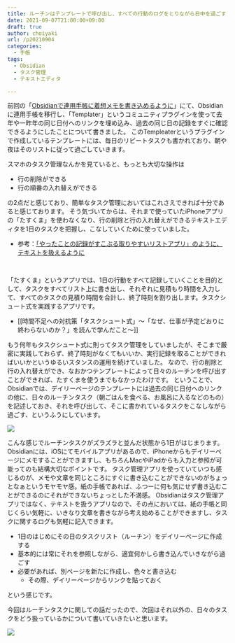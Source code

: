 ```yaml
---
title: ルーチンはテンプレートで呼び出し、すべての行動のログをとりながら日中を過ごす
date: 2021-09-07T21:00:00+09:00
draft: true
author: choiyaki
url: /p20210904
categories:
  - 手帳
tags:
  - Obsidian
  - タスク管理
  - テキストエディタ

---
```


前回の「[Obsidianで連用手帳に着想メモを書き込めるように](https://choiyaki.com/p20210903/)」にて、Obsidianに連用手帳を移行し、「Templater」というコミュニティプラグインを使って去年や一昨年の同じ日付へのリンクを埋め込み、過去の同じ日の記録をすぐに確認できるようにしたことについて書きました。
このTempleaterというプラグインで作成しているテンプレートには、毎日のリピートタスクも書かれており、朝や夜はそのリストに従って過ごしていきます。

スマホのタスク管理なんかを見ていると、もっとも大切な操作は

- 行の削除ができる
- 行の順番の入れ替えができる

の2点だと感じており、簡単なタスク管理においてはこれさえできれば十分であると感じております。
そう気づいてからは、それまで使っていたiPhoneアプリの「たすくま」を使わなくなり、行の削除と行の入れ替えができるテキストエディタを1日のタスクを把握し、こなしていくために使っていました。

 - 参考：[「やったことの記録がすこぶる取りやすいリストアプリ」のように、テキストを扱えるように](https://choiyaki.com/p1216/)

<a href="https://apps.apple.com/jp/app/taskuma-taskchute-for-iphone/id896335635?uo=4" target="itunes_store" style="display:inline-block;overflow:hidden;background:url(http://linkmaker.itunes.apple.com/htmlResources/assets//images/web/linkmaker/badge_appstore-sm.png) no-repeat;width:61px;height:15px;"></a>

「たすくま」というアプリでは、1日の行動をすべて記録していくことを目的として、タスクをすべてリスト上に書き出し、それぞれに見積もり時間を入力して、すべてのタスクの見積り時間を合計し、終了時刻を割り出します。タスクシュート式を実践するアプリです。

- [[時間不足への対抗策「タスクシュート式」〜「なぜ、仕事が予定どおりに終わらないのか？」を読んで学んだこと〜]]

もう何年もタスクシュート式に則ってタスク管理をしていましたが、そこまで厳密に実践しておらず、終了時刻がなくてもいいか、実行記録を取ることができればいいかというゆるいスタンスの運用を続けていました。
なので、行の削除と行の入れ替えができ、なおかつテンプレートによって日々のルーチンを呼び出すことができれば、たすくまを使うまでもなかったわけです。
ということで、Obsidianでは、デイリーページのテンプレートには過去の同じ日付へのリンクの他に、日々のルーチンタスク（朝ごはんを食べる、お風呂に入るなどのもの）を記述しておき、それを呼び出して、そこに書かれているタスクをこなしながら過ごす、というふうにしています。

![](https://i.gyazo.com/d0c285424529bf228f5b0acf683aec6d.png)

こんな感じでルーチンタスクがズラズラと並んだ状態から1日がはじまります。
Obsidianには、iOSにてモバイルアプリがあるので、iPhoneからもデイリーページにメモすることができますし、もちろんMacやiPadからも入力と参照が可能ってのも結構大切なポイントです。
タスク管理アプリを使っていていつも感じるのが、メモや文章を同じところにすぐに書き込むことができないのがちょっとなぁというモヤモヤ感。紙の手帳であれば、ふつーに何も気にせず書き込むことができるのにそれができないちょっとした不満感。
Obsidianはタスク管理アプリではなく、テキストを扱うアプリなので、その点においては、紙の手帳と同じくらい気軽に、いきなり文章を書きながら考え始めることができますし、タスクに関するログも気軽に記入できます。

- 1日のはじめにその日のタスクリスト（ルーチン）をデイリーページに作成する
- 基本的には常にそれを参照しながら、適宜何かしら書き込んでいきながら過ごす
- 必要があれば、別ページを新たに作成し、色々と書き込む
	- その際、デイリーページからリンクを貼っておく

という感じです。

今回はルーチンタスクに関しての話だったので、次回はそれ以外の、日々のタスクをどう扱っているかについて書いていきたいと思います。

<a target="_blank"  href="https://www.amazon.co.jp/gp/product/B09C7P156M/ref=as_li_tl?ie=UTF8&camp=247&creative=1211&creativeASIN=B09C7P156M&linkCode=as2&tag=choiyaki81-22&linkId=7a78ffa863b781f7eef0f806b0fa9f72"><img border="0" src="//ws-fe.amazon-adsystem.com/widgets/q?_encoding=UTF8&MarketPlace=JP&ASIN=B09C7P156M&ServiceVersion=20070822&ID=AsinImage&WS=1&Format=_SL250_&tag=choiyaki81-22" ></a>